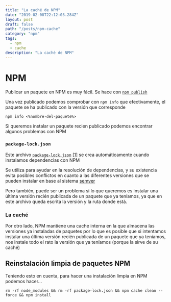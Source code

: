 ```yaml
---
title: "La caché de NPM"
date: "2019-02-08T22:12:03.284Z"
layout: post
draft: false
path: "/posts/npm-cache"
category: "npm"
tags:
  - npm
  - cache
description: "La caché de NPM"
---
```


# NPM

Publicar un paquete en NPM es muy fácil. Se hace con [`npm publish`](https://docs.npmjs.com/cli/publish.html)

Una vez publicado podemos comprobar con `npm info` que efectivamente, el paquete se ha publicado con la versión que corresponde

```
npm info <%nombre-del-paquete%>
```

Si queremos instalar un paquete recien publicado podemos encontrar algunos problemas con NPM


### `package-lock.json`

Este archivo [`package-lock.json`](https://docs.npmjs.com/files/package-lock.json) [[1]](https://medium.com/coinmonks/everything-you-wanted-to-know-about-package-lock-json-b81911aa8ab8) se crea automáticamente cuando instalamos dependencias con NPM

Se utiliza para ayudar en la resolución de dependencias, y su existencia evita posibles conflictos en cuanto a las diferentes versiones que se pueden instalar en base al sistema [semver](https://semver.org/)

Pero también, puede ser un problema si lo que queremos es instalar una última versión recién publicada de un paquete que ya teníamos, ya que en este archivo queda escrita la versión y la ruta donde está.

### La caché

Por otro lado, NPM mantiene una cache interna en la que almacena las versiones ya instaladas de paquetes por lo que es posible que si intentamos instalar una última versión recién publicada de un paquete que ya teniamos, nos instale todo el rato la versión que ya teníamos (porque la sirve de su caché)

## Reinstalación limpia de paquetes NPM

Teniendo esto en cuenta, para hacer una instalación limpia en NPM podemos hacer...

```
rm -rf node_modules && rm -rf package-lock.json && npm cache clean --force && npm install
```
